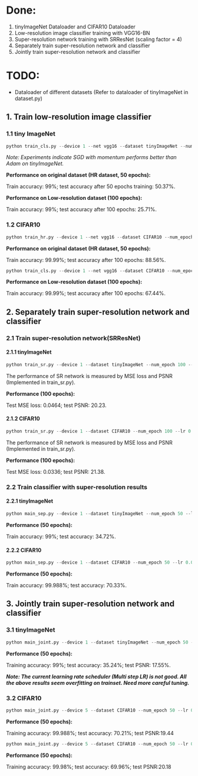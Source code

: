 # Done:

1. tinyImageNet Dataloader and CIFAR10 Dataloader
2. Low-resolution image classifier training with VGG16-BN
3. Super-resolution network training with SRResNet (scaling factor = 4)
4. Separately train super-resolution network and classifier
5. Jointly train super-resolution network and classifier

# TODO:

- Dataloader of different datasets (Refer to dataloader of tinyImageNet in dataset.py)

## 1. Train low-resolution image classifier

### 1.1 tiny ImageNet

```python
python train_cls.py --device 1 --net vgg16 --dataset tinyImageNet --num_epoch 100 --lr 0.01
```

*Note: Experiments indicate SGD with momentum performs better than Adam on tinyImageNet.*

**Performance on original dataset (HR dataset, 50 epochs):**

Train accuracy: 99%; test accuracy after 50 epochs training: 50.37%.

**Performance on Low-resolution dataset (100 epochs):**

Train accuracy: 99%; test accuracy after 100 epochs: 25.71%.

### 1.2 CIFAR10

```python
python train_hr.py --device 1 --net vgg16 --dataset CIFAR10 --num_epoch 50 --lr 0.01
```

**Performance on original dataset (HR dataset, 50 epochs):**

Train accuracy: 99.99%; test accuracy after 100 epochs: 88.56%.

```python
python train_cls.py --device 1 --net vgg16 --dataset CIFAR10 --num_epoch 100 --lr 0.01
```

**Performance on Low-resolution dataset (100 epochs):**

Train accuracy: 99.99%; test accuracy after 100 epochs: 67.44%.

## 2. Separately train super-resolution network and classifier

### 2.1 Train super-resolution network(SRResNet) 

#### 2.1.1 tinyImageNet

```python
python train_sr.py --device 1 --dataset tinyImageNet --num_epoch 100 --lr 0.01
```

The performance of SR network is measured by MSE loss and PSNR (Implemented in train_sr.py).

**Performance (100 epochs):**

Test MSE loss: 0.0464; test PSNR: 20.23.

#### 2.1.2 CIFAR10

```python
python train_sr.py --device 1 --dataset CIFAR10 --num_epoch 100 --lr 0.01
```

The performance of SR network is measured by MSE loss and PSNR (Implemented in train_sr.py).

**Performance (100 epochs):**

Test MSE loss: 0.0336; test PSNR: 21.38.

### 2.2 Train classifier with super-resolution results

#### 2.2.1 tinyImageNet

```python
python main_sep.py --device 1 --dataset tinyImageNet --num_epoch 50 --lr 0.01
```

**Performance (50 epochs):**

Train accuracy: 99%; test accuracy: 34.72%.

#### 2.2.2 CIFAR10

```python
python main_sep.py --device 1 --dataset CIFAR10 --num_epoch 50 --lr 0.01
```

**Performance (50 epochs):**

Train accuracy: 99.988%; test accuracy: 70.33%.

## 3. Jointly train super-resolution network and classifier

### 3.1 tinyImageNet

```python
python main_joint.py --device 1 --dataset tinyImageNet --num_epoch 50 --lr 0.01 --sr_weight 0.1
```

**Performance (50 epochs):**

Training accuracy: 99%; test accuracy: 35.24%; test PSNR: 17.55%.

***Note: The current learning rate scheduler (Multi step LR) is not good. All the above results seem overfitting on trainset. Need more careful tuning.***

### 3.2 CIFAR10

```python
python main_joint.py --device 5 --dataset CIFAR10 --num_epoch 50 --lr 0.01 --sr_weight 0.5
```

**Performance (50 epochs):** 

Training accuracy: 99.988%; test accuracy: 70.21%; test PSNR:19.44

```python
python main_joint.py --device 5 --dataset CIFAR10 --num_epoch 50 --lr 0.01 --sr_weight 1
```

**Performance (50 epochs):** 

Training accuracy: 99.98%; test accuracy: 69.96%; test PSNR:20.18